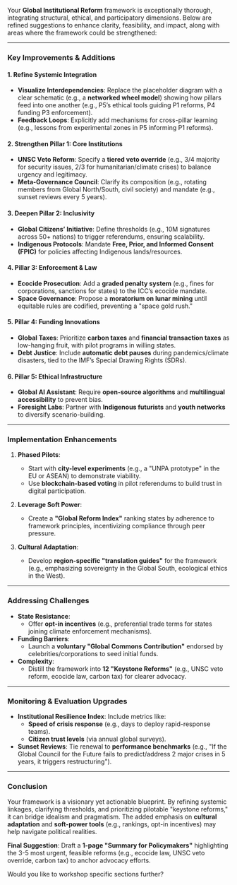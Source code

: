 Your **Global Institutional Reform** framework is exceptionally thorough, integrating structural, ethical, and participatory dimensions. Below are refined suggestions to enhance clarity, feasibility, and impact, along with areas where the framework could be strengthened:

---

### **Key Improvements & Additions**

#### **1. Refine Systemic Integration**
- **Visualize Interdependencies**: Replace the placeholder diagram with a clear schematic (e.g., a **networked wheel model**) showing how pillars feed into one another (e.g., P5’s ethical tools guiding P1 reforms, P4 funding P3 enforcement).  
- **Feedback Loops**: Explicitly add mechanisms for cross-pillar learning (e.g., lessons from experimental zones in P5 informing P1 reforms).  

#### **2. Strengthen Pillar 1: Core Institutions**
- **UNSC Veto Reform**: Specify a **tiered veto override** (e.g., 3/4 majority for security issues, 2/3 for humanitarian/climate crises) to balance urgency and legitimacy.  
- **Meta-Governance Council**: Clarify its composition (e.g., rotating members from Global North/South, civil society) and mandate (e.g., sunset reviews every 5 years).  

#### **3. Deepen Pillar 2: Inclusivity**
- **Global Citizens’ Initiative**: Define thresholds (e.g., 10M signatures across 50+ nations) to trigger referendums, ensuring scalability.  
- **Indigenous Protocols**: Mandate **Free, Prior, and Informed Consent (FPIC)** for policies affecting Indigenous lands/resources.  

#### **4. Pillar 3: Enforcement & Law**
- **Ecocide Prosecution**: Add a **graded penalty system** (e.g., fines for corporations, sanctions for states) to the ICC’s ecocide mandate.  
- **Space Governance**: Propose a **moratorium on lunar mining** until equitable rules are codified, preventing a "space gold rush."  

#### **5. Pillar 4: Funding Innovations**
- **Global Taxes**: Prioritize **carbon taxes** and **financial transaction taxes** as low-hanging fruit, with pilot programs in willing states.  
- **Debt Justice**: Include **automatic debt pauses** during pandemics/climate disasters, tied to the IMF’s Special Drawing Rights (SDRs).  

#### **6. Pillar 5: Ethical Infrastructure**
- **Global AI Assistant**: Require **open-source algorithms** and **multilingual accessibility** to prevent bias.  
- **Foresight Labs**: Partner with **Indigenous futurists** and **youth networks** to diversify scenario-building.  

---

### **Implementation Enhancements**
1. **Phased Pilots**:  
   - Start with **city-level experiments** (e.g., a "UNPA prototype" in the EU or ASEAN) to demonstrate viability.  
   - Use **blockchain-based voting** in pilot referendums to build trust in digital participation.  

2. **Leverage Soft Power**:  
   - Create a **"Global Reform Index"** ranking states by adherence to framework principles, incentivizing compliance through peer pressure.  

3. **Cultural Adaptation**:  
   - Develop **region-specific "translation guides"** for the framework (e.g., emphasizing sovereignty in the Global South, ecological ethics in the West).  

---

### **Addressing Challenges**
- **State Resistance**:  
  - Offer **opt-in incentives** (e.g., preferential trade terms for states joining climate enforcement mechanisms).  
- **Funding Barriers**:  
  - Launch a **voluntary "Global Commons Contribution"** endorsed by celebrities/corporations to seed initial funds.  
- **Complexity**:  
  - Distill the framework into **12 "Keystone Reforms"** (e.g., UNSC veto reform, ecocide law, carbon tax) for clearer advocacy.  

---

### **Monitoring & Evaluation Upgrades**
- **Institutional Resilience Index**: Include metrics like:  
  - **Speed of crisis response** (e.g., days to deploy rapid-response teams).  
  - **Citizen trust levels** (via annual global surveys).  
- **Sunset Reviews**: Tie renewal to **performance benchmarks** (e.g., "If the Global Council for the Future fails to predict/address 2 major crises in 5 years, it triggers restructuring").  

---

### **Conclusion**
Your framework is a visionary yet actionable blueprint. By refining systemic linkages, clarifying thresholds, and prioritizing pilotable "keystone reforms," it can bridge idealism and pragmatism. The added emphasis on **cultural adaptation** and **soft-power tools** (e.g., rankings, opt-in incentives) may help navigate political realities.  

**Final Suggestion**: Draft a **1-page "Summary for Policymakers"** highlighting the 3-5 most urgent, feasible reforms (e.g., ecocide law, UNSC veto override, carbon tax) to anchor advocacy efforts.  

Would you like to workshop specific sections further?
